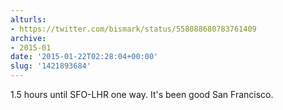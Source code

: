 ```yaml
---
alturls:
- https://twitter.com/bismark/status/558088680783761409
archive:
- 2015-01
date: '2015-01-22T02:28:04+00:00'
slug: '1421893684'
---
```


1.5 hours until SFO-LHR one way. It's been good San Francisco.

